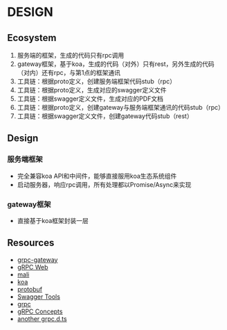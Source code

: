 DESIGN
======

## Ecosystem
1. 服务端的框架，生成的代码只有rpc调用
2. gateway框架，基于koa，生成的代码（对外）只有rest，另外生成的代码（对内）还有rpc，与第1点的框架通讯
3. 工具链：根据proto定义，创建服务端框架代码stub（rpc）
4. 工具链：根据proto定义，生成对应的swagger定义文件
5. 工具链：根据swagger定义文件，生成对应的PDF文档
4. 工具链：根据proto定义，创建gateway与服务端框架通讯的代码stub（rpc）
5. 工具链：根据swagger定义文件，创建gateway代码stub（rest）

## Design
### 服务端框架
* 完全兼容koa API和中间件，能够直接服用koa生态系统组件
* 启动服务器，响应rpc调用，所有处理都以Promise/Async来实现

### gateway框架
* 直接基于koa框架封装一层

## Resources
* [grpc-gateway](https://github.com/grpc-ecosystem/grpc-gateway)
* [gRPC Web](https://github.com/grpc/grpc/blob/master/doc/PROTOCOL-WEB.md)
* [mali](https://malijs.github.io)
* [koa](http://koajs.com/)
* [protobuf](https://developers.google.com/protocol-buffers/docs/proto3)
* [Swagger Tools](http://swagger.io/tools/)
* [grpc](https://github.com/grpc/grpc)
* [gRPC Concepts](http://www.grpc.io/docs/guides/concepts.html)
* [another grpc.d.ts](https://github.com/mixer/etcd3/blob/master/src/types/grpc.d.ts)